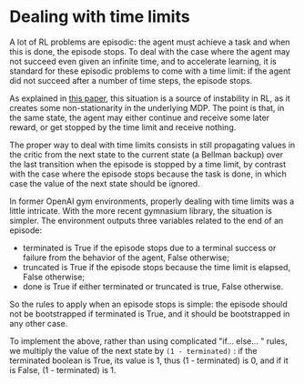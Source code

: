# Dealing with time limits

A lot of RL problems are episodic: the agent must achieve a task and when this is done, the episode stops. To deal with the case where the agent may not succeed even given an infinite time, and to accelerate learning, it is standard for these episodic problems to come with a time limit: if the agent did not succeed after a number of time steps, the episode stops.

As explained in [this paper](http://proceedings.mlr.press/v80/pardo18a/pardo18a.pdf), this situation is a source of instability in RL, as it creates some non-stationarity in the underlying MDP. The point is that, in the same state, the agent may either continue and receive some later reward, or get stopped by the time limit and receive nothing.

The proper way to deal with time limits consists in still propagating values in the critic from the next state to the current state (a Bellman backup) over the last transition when the episode is stopped by a time limit, by contrast with the case where the episode stops because the task is done, in which case the value of the next state should be ignored.

In former OpenAI gym environments, properly dealing with time limits was a little intricate. With the more recent gymnasium library, the situation is simpler. The environment outputs three variables related to the end of an episode:
- terminated is True if the episode stops due to a terminal success or failure from the behavior of the agent, False otherwise;
- truncated is True if the episode stops because the time limit is elapsed, False otherwise;
- done is True if either terminated or truncated is true, False otherwise.

So the rules to apply when an episode stops is simple: the episode should not be bootstrapped if terminated is True, and it should be bootstrapped in any other case.

To implement the above, rather than using complicated "if... else... " rules, we multiply the value of the next state by `(1 - terminated)` : if the terminated boolean is True, its value is 1, thus (1 - terminated) is 0, and if it is False, (1 - terminated) is 1.
